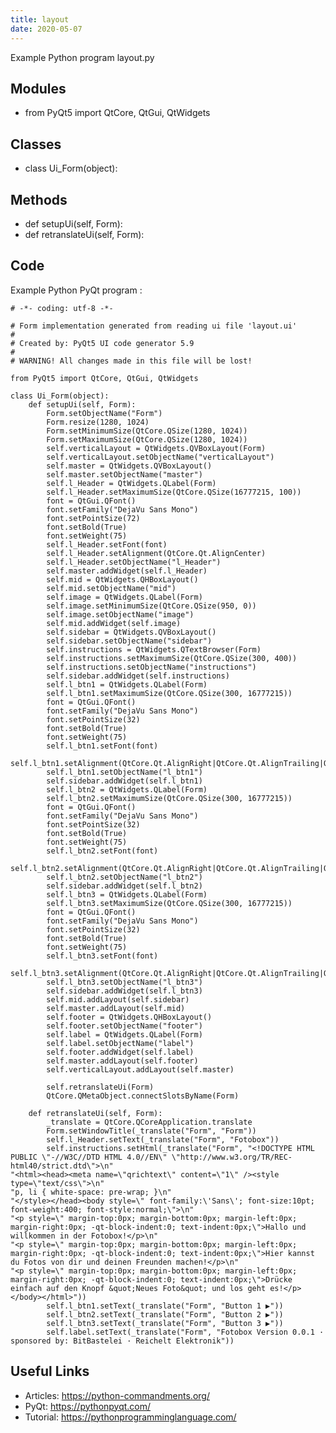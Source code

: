 ```yaml
---
title: layout
date: 2020-05-07
---
```

Example Python program layout.py

## Modules

* from PyQt5 import QtCore, QtGui, QtWidgets

## Classes

* class Ui_Form(object):

## Methods

* def setupUi(self, Form):
* def retranslateUi(self, Form):

## Code

Example Python PyQt program :

    # -*- coding: utf-8 -*-
    
    # Form implementation generated from reading ui file 'layout.ui'
    #
    # Created by: PyQt5 UI code generator 5.9
    #
    # WARNING! All changes made in this file will be lost!
    
    from PyQt5 import QtCore, QtGui, QtWidgets
    
    class Ui_Form(object):
        def setupUi(self, Form):
            Form.setObjectName("Form")
            Form.resize(1280, 1024)
            Form.setMinimumSize(QtCore.QSize(1280, 1024))
            Form.setMaximumSize(QtCore.QSize(1280, 1024))
            self.verticalLayout = QtWidgets.QVBoxLayout(Form)
            self.verticalLayout.setObjectName("verticalLayout")
            self.master = QtWidgets.QVBoxLayout()
            self.master.setObjectName("master")
            self.l_Header = QtWidgets.QLabel(Form)
            self.l_Header.setMaximumSize(QtCore.QSize(16777215, 100))
            font = QtGui.QFont()
            font.setFamily("DejaVu Sans Mono")
            font.setPointSize(72)
            font.setBold(True)
            font.setWeight(75)
            self.l_Header.setFont(font)
            self.l_Header.setAlignment(QtCore.Qt.AlignCenter)
            self.l_Header.setObjectName("l_Header")
            self.master.addWidget(self.l_Header)
            self.mid = QtWidgets.QHBoxLayout()
            self.mid.setObjectName("mid")
            self.image = QtWidgets.QLabel(Form)
            self.image.setMinimumSize(QtCore.QSize(950, 0))
            self.image.setObjectName("image")
            self.mid.addWidget(self.image)
            self.sidebar = QtWidgets.QVBoxLayout()
            self.sidebar.setObjectName("sidebar")
            self.instructions = QtWidgets.QTextBrowser(Form)
            self.instructions.setMaximumSize(QtCore.QSize(300, 400))
            self.instructions.setObjectName("instructions")
            self.sidebar.addWidget(self.instructions)
            self.l_btn1 = QtWidgets.QLabel(Form)
            self.l_btn1.setMaximumSize(QtCore.QSize(300, 16777215))
            font = QtGui.QFont()
            font.setFamily("DejaVu Sans Mono")
            font.setPointSize(32)
            font.setBold(True)
            font.setWeight(75)
            self.l_btn1.setFont(font)
            self.l_btn1.setAlignment(QtCore.Qt.AlignRight|QtCore.Qt.AlignTrailing|QtCore.Qt.AlignVCenter)
            self.l_btn1.setObjectName("l_btn1")
            self.sidebar.addWidget(self.l_btn1)
            self.l_btn2 = QtWidgets.QLabel(Form)
            self.l_btn2.setMaximumSize(QtCore.QSize(300, 16777215))
            font = QtGui.QFont()
            font.setFamily("DejaVu Sans Mono")
            font.setPointSize(32)
            font.setBold(True)
            font.setWeight(75)
            self.l_btn2.setFont(font)
            self.l_btn2.setAlignment(QtCore.Qt.AlignRight|QtCore.Qt.AlignTrailing|QtCore.Qt.AlignVCenter)
            self.l_btn2.setObjectName("l_btn2")
            self.sidebar.addWidget(self.l_btn2)
            self.l_btn3 = QtWidgets.QLabel(Form)
            self.l_btn3.setMaximumSize(QtCore.QSize(300, 16777215))
            font = QtGui.QFont()
            font.setFamily("DejaVu Sans Mono")
            font.setPointSize(32)
            font.setBold(True)
            font.setWeight(75)
            self.l_btn3.setFont(font)
            self.l_btn3.setAlignment(QtCore.Qt.AlignRight|QtCore.Qt.AlignTrailing|QtCore.Qt.AlignVCenter)
            self.l_btn3.setObjectName("l_btn3")
            self.sidebar.addWidget(self.l_btn3)
            self.mid.addLayout(self.sidebar)
            self.master.addLayout(self.mid)
            self.footer = QtWidgets.QHBoxLayout()
            self.footer.setObjectName("footer")
            self.label = QtWidgets.QLabel(Form)
            self.label.setObjectName("label")
            self.footer.addWidget(self.label)
            self.master.addLayout(self.footer)
            self.verticalLayout.addLayout(self.master)
    
            self.retranslateUi(Form)
            QtCore.QMetaObject.connectSlotsByName(Form)
    
        def retranslateUi(self, Form):
            _translate = QtCore.QCoreApplication.translate
            Form.setWindowTitle(_translate("Form", "Form"))
            self.l_Header.setText(_translate("Form", "Fotobox"))
            self.instructions.setHtml(_translate("Form", "<!DOCTYPE HTML PUBLIC \"-//W3C//DTD HTML 4.0//EN\" \"http://www.w3.org/TR/REC-html40/strict.dtd\">\n"
    "<html><head><meta name=\"qrichtext\" content=\"1\" /><style type=\"text/css\">\n"
    "p, li { white-space: pre-wrap; }\n"
    "</style></head><body style=\" font-family:\'Sans\'; font-size:10pt; font-weight:400; font-style:normal;\">\n"
    "<p style=\" margin-top:0px; margin-bottom:0px; margin-left:0px; margin-right:0px; -qt-block-indent:0; text-indent:0px;\">Hallo und willkommen in der Fotobox!</p>\n"
    "<p style=\" margin-top:0px; margin-bottom:0px; margin-left:0px; margin-right:0px; -qt-block-indent:0; text-indent:0px;\">Hier kannst du Fotos von dir und deinen Freunden machen!</p>\n"
    "<p style=\" margin-top:0px; margin-bottom:0px; margin-left:0px; margin-right:0px; -qt-block-indent:0; text-indent:0px;\">Drücke einfach auf den Knopf &quot;Neues Foto&quot; und los geht es!</p></body></html>"))
            self.l_btn1.setText(_translate("Form", "Button 1 ▶"))
            self.l_btn2.setText(_translate("Form", "Button 2 ▶"))
            self.l_btn3.setText(_translate("Form", "Button 3 ▶"))
            self.label.setText(_translate("Form", "Fotobox Version 0.0.1 · sponsored by: BitBastelei · Reichelt Elektronik"))

## Useful Links

- Articles: https://python-commandments.org/
- PyQt: https://pythonpyqt.com/
- Tutorial: https://pythonprogramminglanguage.com/
